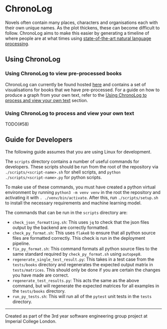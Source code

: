 # ChronoLog

Novels often contain many places, characters and organisations each with their own unique names. As the plot thickens,
these can become difficult to follow.
ChronoLog aims to make this easier by generating a timeline of where people are at what times using 
[state-of-the-art natural language processing](https://spacy.io/).

## Using ChronoLog

### Using ChronoLog to view pre-processed books

ChronoLog can currently be found hosted [here](https://www.chronolog.co.uk) and contains a set of
visualisations for books that we have pre-processed. For a guide on how to produce a graph from your own text, refer to
the [Using ChronoLog to process and view your own text](#using-chronolog-to-process-and-view-your-own-text) section.

### Using ChronoLog to process and view your own text

TODO(#58)

## Guide for Developers

The following guide assumes that you are using Linux for development.

The `scripts` directory contains a number of useful commands for developers. These scripts should be run from the root
of the repository via `./scripts/<script-name>.sh` for shell scripts, and `python ./scripts/<script-name>.py` for
python scripts. 

To make use of these commands, you must have created a python virtual environment by running `python3 -m venv venv` in
the root the repository and activating it with `. ./venv/bin/activate`. After this, run `./scripts/setup.sh` to install 
the necessary requirements and machine learning model.

The commands that can be run in the `scripts` directory are:
- `check_json_formatting.sh`: This uses `jq` to check that the json files output by the backend are correctly formatted.
- `check_py_format.sh`: This uses `flake8` to ensure that all python source files are formatted correctly.
This check is run in the deployment pipeline.
- `fix_py_format.sh`: This command formats all python source files to the same standard required by `check_py_format.sh`
using `autopep8`.
- `regenerate_single_test_result.py`: This takes in a test case from the `tests/books` directory and regenerates 
the expected output matrix in `tests/matrices`. This should only be done if you are certain the changes you have made are correct.
- `regenerate_test_results.py`: This acts the same as the above command, but will regenerate the expected matrices for
all examples in the `tests/books` directory.
- `run_py_tests.sh`: This will run all of the `pytest` unit tests in the `tests` directory.

---

Created as part of the 3rd year software engineering group project at Imperial College London.